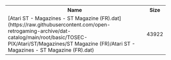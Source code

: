 <table>
<tr><th>Name</th><th>Size</th></tr>
<tr><td>[Atari ST - Magazines - ST Magazine (FR).dat](https://raw.githubusercontent.com/open-retrogaming-archive/dat-catalog/main/root/basic/TOSEC-PIX/Atari/ST/Magazines/ST Magazine (FR)/Atari ST - Magazines - ST Magazine (FR).dat)</td><td>43922</td></tr>
</table>
